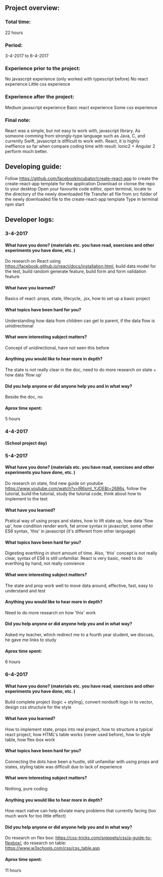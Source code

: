 ## Project overview:
### Total time:
22 hours

### Period:
3-4-2017 to 6-4-2017

### Experience prior to the project:
No javascript experience (only worked with typescript before)
No react experience
Little css experience

### Experience after the project:
Medium javascript experience
Basic react experience
Some css experience

### Final note:
React was a simple, but not easy to work with, javascript library. 
As someone comming from strongly-type language such as Java, C, and currently Swift, javascript is difficult to work with. 
React, it is highly ineffience so far when compare coding time with result. Ionic2 + Angular 2 perform much better.

## Developing guide:
 Follow https://github.com/facebookincubator/create-react-app to create the create-react-app template for the application
 Download or clonse the repo to your desktop
 Open your favourite code editor, open terminal, locate to the directory of the newly downloaded file
 Transfer all file from src folder of the newly downloaded file to the create-react-app template
 Type in terminal npm start

## Developer logs:
### 3-4-2017

#### What have you done? (materials etc. you have read, exercises and other experiments you have done, etc. )
Do research on React using https://facebook.github.io/react/docs/installation.html, build data model for the test, build random generate feature, build form and form
validation feature

#### What have you learned?
Basics of react: props, state, lifecycle, .jsx, how to set up a basic project

#### What topics have been hard for you?
Understanding how data from children can get to parent, if the data flow is uinidirectional

#### What were interesting subject matters?
Concept of unidirectional, have not seen this before

#### Anything you would like to hear more in depth?
The state is not really clear in the doc, need to do more research on state + how data 'flow up'

#### Did you help anyone or did anyone help you and in what way?
Beside the doc, no

#### Aprox time spent: 
5 hours

### 4-4-2017
#### (School project day)

### 5-4-2017
#### What have you done? (materials etc. you have read, exercises and other experiments you have done, etc. )
Do research on state, find new guide on youtube https://www.youtube.com/watch?v=IR6smI_YJDE&t=2686s, follow the tutorial, build the tutorial, study the tutorial code,
think about how to implement to the test

#### What have you learned?
Pratical way of using props and states, how to lift state up, how data 'flow up', how condition render work, fat arrow syntax in javascript, some other ES6 syntax,
'this' in javascript (it's
different from other language)

#### What topics have been hard for you?
Digesting everthing in short amount of time. Also, 'this' concept is not really clear, syntax of ES6 is still unfamiliar. React is very basic, need to do everthing
by hand, not really convience

#### What were interesting subject matters?
The state and prop work well to move data around, effective, fast, easy to understand and test

#### Anything you would like to hear more in depth?
Need to do more research on how 'this' work

#### Did you help anyone or did anyone help you and in what way?
Asked my teacher, which redirect me to a fourth year student, we discuss, he gave me links to study

#### Aprox time spent: 
6 hours

### 6-4-2017
#### What have you done? (materials etc. you have read, exercises and other experiments you have done, etc. )
Build complete project (logic + styling), convert nordsoft logo in to vector, design css structure for the style

#### What have you learned?
How to implement state, props into real project, how to structure a typical react project, how HTML's table works (never used before), how to style table, how flex-box
work

#### What topics have been hard for you?
Connecting the dots have been a hustle, still unfamiliar with using props and states, styling table was difficult due to lack of experience

#### What were interesting subject matters?
Nothing, pure coding

#### Anything you would like to hear more in depth?
How react native can help eliviate many problems that currently facing (too much work for too little effect)

#### Did you help anyone or did anyone help you and in what way?
Do research on flex box: https://css-tricks.com/snippets/css/a-guide-to-flexbox/, do research on table: https://www.w3schools.com/css/css_table.asp

#### Aprox time spent: 
11 hours

